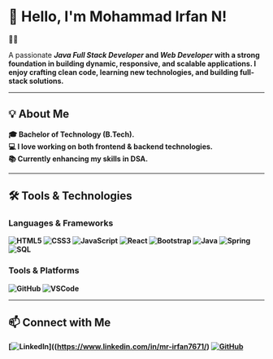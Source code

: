 # 👋 Hello, I'm Mohammad Irfan N!

💁‍♀<p> A passionate <b>*Java Full Stack Developer*<b> and <b>*Web Developer*<b> with a strong foundation in building dynamic, responsive, and scalable applications. I enjoy crafting clean code, learning new technologies, and building full-stack solutions.<p>

<hr>

## 💡 About Me

🎓 Bachelor of Technology (B.Tech).  
💻 I love working on both frontend & backend technologies.  
📚 Currently enhancing my skills in DSA. 

<hr>


## 🛠 Tools & Technologies

### Languages & Frameworks
![HTML5](https://img.shields.io/badge/HTML5-E34F26?style=for-the-badge&logo=html5&logoColor=white)
![CSS3](https://img.shields.io/badge/CSS3-1572B6?style=for-the-badge&logo=css3&logoColor=white)
![JavaScript](https://img.shields.io/badge/JavaScript-F7DF1E?style=for-the-badge&logo=javascript&logoColor=black)
![React](https://img.shields.io/badge/React-20232A?style=for-the-badge&logo=react&logoColor=61DAFB)
![Bootstrap](https://img.shields.io/badge/Bootstrap-563D7C?style=for-the-badge&logo=bootstrap&logoColor=white)
![Java](https://img.shields.io/badge/Java-ED8B00?style=for-the-badge&logo=java&logoColor=white)
![Spring](https://img.shields.io/badge/Spring-6DB33F?style=for-the-badge&logo=spring&logoColor=white)
![SQL](https://img.shields.io/badge/SQL-003B57?style=for-the-badge)

### Tools & Platforms
![GitHub](https://img.shields.io/badge/GitHub-181717?style=for-the-badge&logo=github&logoColor=white)
![VSCode](https://img.shields.io/badge/VS_Code-007ACC?style=for-the-badge&logo=visual-studio-code&logoColor=white)

<hr>

## 📫 Connect with Me

[![LinkedIn](https://img.shields.io/badge/LinkedIn-blue?style=for-the-badge&logo=linkedin)]((https://www.linkedin.com/in/mr-irfan7671/)
[![GitHub](https://img.shields.io/badge/GitHub-181717?style=for-the-badge&logo=github)](https://github.com/anjaliganasala)


